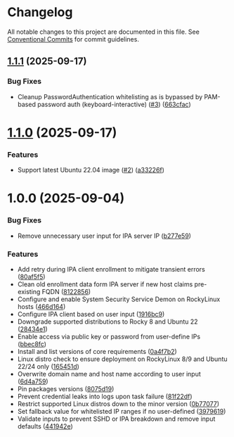 # Changelog

All notable changes to this project are documented in this file. See
[Conventional Commits](https://conventionalcommits.org) for commit guidelines.

## [1.1.1](https://github.com/ewcloud/ewc-ansible-role-ipa-client-enroll/compare/1.1.0...1.1.1) (2025-09-17)


### Bug Fixes

* Cleanup PasswordAuthentication whitelisting as is bypassed by PAM-based password auth (keyboard-interactive) ([#3](https://github.com/ewcloud/ewc-ansible-role-ipa-client-enroll/issues/3)) ([663cfac](https://github.com/ewcloud/ewc-ansible-role-ipa-client-enroll/commit/663cfac739ea98899874cda32861e3b54c71d787))

# [1.1.0](https://github.com/ewcloud/ewc-ansible-role-ipa-client-enroll/compare/1.0.0...1.1.0) (2025-09-17)


### Features

* Support latest Ubuntu 22.04 image ([#2](https://github.com/ewcloud/ewc-ansible-role-ipa-client-enroll/issues/2)) ([a33226f](https://github.com/ewcloud/ewc-ansible-role-ipa-client-enroll/commit/a33226f166e47687244b55c695204cf6663bde34))

# 1.0.0 (2025-09-04)


### Bug Fixes

* Remove unnecessary user input for IPA server IP ([b277e59](https://github.com/ewcloud/ewc-ansible-role-ipa-client-enroll/commit/b277e5940b9187c72316c7f0fe706446fc6141b4))


### Features

* Add retry during IPA client enrollment to mitigate transient errors ([80af5f5](https://github.com/ewcloud/ewc-ansible-role-ipa-client-enroll/commit/80af5f53d328aa90b629fb7c0430a541f3b80a41))
* Clean old enrollment data form IPA server if new host claims pre-existing FQDN ([8122856](https://github.com/ewcloud/ewc-ansible-role-ipa-client-enroll/commit/81228568f0feeaa3fa3860f2dd9225e2eff4cdda))
* Configure and enable System Security Service Demon on RockyLinux hosts ([466d164](https://github.com/ewcloud/ewc-ansible-role-ipa-client-enroll/commit/466d1640b7d8cfcf15401b289496e1db0f855659))
* Configure IPA client based on user input ([1916bc9](https://github.com/ewcloud/ewc-ansible-role-ipa-client-enroll/commit/1916bc955360b2b5b202c6b7eb70d8c7aab2d2d5))
* Downgrade supported distributions to Rocky 8 and Ubuntu 22 ([28434e1](https://github.com/ewcloud/ewc-ansible-role-ipa-client-enroll/commit/28434e1cef176a8cc4c2b6d8e0104d14c51e4651))
* Enable access via public key or password from user-define IPs ([bbec8fc](https://github.com/ewcloud/ewc-ansible-role-ipa-client-enroll/commit/bbec8fc0896a20c803815045736110d714c277c8))
* Install and list versions of core requirements ([0a4f7b2](https://github.com/ewcloud/ewc-ansible-role-ipa-client-enroll/commit/0a4f7b236b58edd1cd885e539da216bf3e9c71db))
* Linux distro check to ensure deployment on RockyLinux 8/9 and Ubuntu 22/24 only ([165451d](https://github.com/ewcloud/ewc-ansible-role-ipa-client-enroll/commit/165451dd1b2c5b24a4453e347236fb040e3bd83a))
* Overwrite domain name and host name according to user input ([6d4a759](https://github.com/ewcloud/ewc-ansible-role-ipa-client-enroll/commit/6d4a759b7b250abbe009b5b10576561d6087b9e3))
* Pin packages versions ([8075d19](https://github.com/ewcloud/ewc-ansible-role-ipa-client-enroll/commit/8075d19bc1207340f389407607a0c3aa188a409b))
* Prevent credential leaks into logs upon task failure ([81f22df](https://github.com/ewcloud/ewc-ansible-role-ipa-client-enroll/commit/81f22dfac89516acacd84c6c56da1c5a8bfa87c8))
* Restrict supported Linux distros down to the minor version ([0b77077](https://github.com/ewcloud/ewc-ansible-role-ipa-client-enroll/commit/0b770775bcd6c4423b5a1c41ee8d839df0403f95))
* Set fallback value for whitelisted IP ranges if no user-defined ([3979619](https://github.com/ewcloud/ewc-ansible-role-ipa-client-enroll/commit/39796199ff9ef24d963500ed5b476481523fd7d1))
* Validate inputs to prevent SSHD or IPA breakdown and remove input defaults ([441942e](https://github.com/ewcloud/ewc-ansible-role-ipa-client-enroll/commit/441942eec425037669749606820115213577f901))
